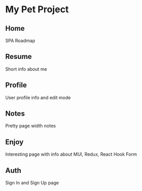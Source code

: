 # My Pet Project


## Home

SPA Roadmap

## Resume

Short info about me

## Profile

User profile info and edit mode

## Notes

Pretty page width notes

## Enjoy

Interesting page with info about MUI, Redux, React Hook Form

## Auth

Sign In and Sign Up page


